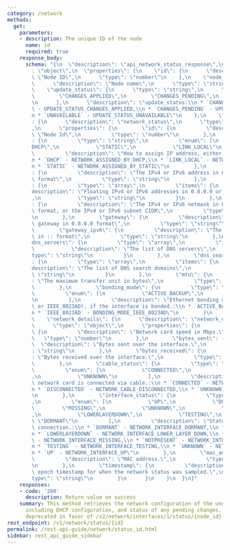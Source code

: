 ```yaml
---
category: /network
methods:
  get:
    parameters:
    - description: The unique ID of the node
      name: id
      required: true
    response_body:
      schema: "{\n  \"description\": \"api_network_status_response\",\n  \"type\"\
        : \"object\",\n  \"properties\": {\n    \"id\": {\n      \"description\":\
        \ \"Node ID\",\n      \"type\": \"number\"\n    },\n    \"node_name\": {\n\
        \      \"description\": \"Node name\",\n      \"type\": \"string\"\n    },\n\
        \    \"update_status\": {\n      \"type\": \"string\",\n      \"enum\": [\n\
        \        \"CHANGES_APPLIED\",\n        \"CHANGES_PENDING\",\n        \"UNAVAILABLE\"\
        \n      ],\n      \"description\": \"update_status:\\n * `CHANGES_APPLIED`\
        \ - UPDATE_STATUS_CHANGES_APPLIED,\\n * `CHANGES_PENDING` - UPDATE_STATUS_CHANGES_PENDING,\\\
        n * `UNAVAILABLE` - UPDATE_STATUS_UNAVAILABLE\"\n    },\n    \"network_status\"\
        : {\n      \"description\": \"network_status\",\n      \"type\": \"object\"\
        ,\n      \"properties\": {\n        \"id\": {\n          \"description\":\
        \ \"Node Id\",\n          \"type\": \"number\"\n        },\n        \"assigned_by\"\
        : {\n          \"type\": \"string\",\n          \"enum\": [\n            \"\
        DHCP\",\n            \"STATIC\",\n            \"LINK_LOCAL\"\n          ],\n\
        \          \"description\": \"How to assign IP address, either DHCP or STATIC:\\\
        n * `DHCP` - NETWORK_ASSIGNED_BY_DHCP,\\n * `LINK_LOCAL` - NETWORK_ASSIGNED_BY_LINK_LOCAL,\\\
        n * `STATIC` - NETWORK_ASSIGNED_BY_STATIC\"\n        },\n        \"address\"\
        : {\n          \"description\": \"The IPv4 or IPv6 address in 0.0.0.0 or ::\
        \ format\",\n          \"type\": \"string\"\n        },\n        \"floating_addresses\"\
        : {\n          \"type\": \"array\",\n          \"items\": {\n            \"\
        description\": \"Floating IPv4 or IPv6 addresses in 0.0.0.0 or :: format\"\
        ,\n            \"type\": \"string\"\n          }\n        },\n        \"netmask\"\
        : {\n          \"description\": \"The IPv4 or IPv6 netmask in 0.0.0.0 or ::\
        \ format, or the IPv4 or IPv6 subnet CIDR\",\n          \"type\": \"string\"\
        \n        },\n        \"gateway\": {\n          \"description\": \"The IPv4\
        \ gateway in 0.0.0.0 format\",\n          \"type\": \"string\"\n        },\n\
        \        \"gateway_ipv6\": {\n          \"description\": \"The IPv6 gateway\
        \ in :: format\",\n          \"type\": \"string\"\n        },\n        \"\
        dns_servers\": {\n          \"type\": \"array\",\n          \"items\": {\n\
        \            \"description\": \"The list of DNS servers\",\n            \"\
        type\": \"string\"\n          }\n        },\n        \"dns_search_domains\"\
        : {\n          \"type\": \"array\",\n          \"items\": {\n            \"\
        description\": \"The list of DNS search domains\",\n            \"type\":\
        \ \"string\"\n          }\n        },\n        \"mtu\": {\n          \"description\"\
        : \"The maximum transfer unit in bytes\",\n          \"type\": \"number\"\n\
        \        },\n        \"bonding_mode\": {\n          \"type\": \"string\",\n\
        \          \"enum\": [\n            \"ACTIVE_BACKUP\",\n            \"IEEE_8023AD\"\
        \n          ],\n          \"description\": \"Ethernet bonding mode (ACTIVE_BACKUP\
        \ or IEEE_8023AD), if the interface is bonded.:\\n * `ACTIVE_BACKUP` - BONDING_MODE_ACTIVE_BACKUP,\\\
        n * `IEEE_8023AD` - BONDING_MODE_IEEE_8023AD\"\n        }\n      }\n    },\n\
        \    \"network_details\": {\n      \"description\": \"network_details\",\n\
        \      \"type\": \"object\",\n      \"properties\": {\n        \"speed\":\
        \ {\n          \"description\": \"Network card speed in Mbps.\",\n       \
        \   \"type\": \"number\"\n        },\n        \"bytes_sent\": {\n        \
        \  \"description\": \"Bytes sent over the interface.\",\n          \"type\"\
        : \"string\"\n        },\n        \"bytes_received\": {\n          \"description\"\
        : \"Bytes received over the interface.\",\n          \"type\": \"string\"\n\
        \        },\n        \"cable_status\": {\n          \"type\": \"string\",\n\
        \          \"enum\": [\n            \"CONNECTED\",\n            \"DISCONNECTED\"\
        ,\n            \"UNKNOWN\"\n          ],\n          \"description\": \"Whether\
        \ network card is connected via cable.:\\n * `CONNECTED` - NETWORK_CABLE_CONNECTED,\\\
        n * `DISCONNECTED` - NETWORK_CABLE_DISCONNECTED,\\n * `UNKNOWN` - NETWORK_CABLE_UNKNOWN\"\
        \n        },\n        \"interface_status\": {\n          \"type\": \"string\"\
        ,\n          \"enum\": [\n            \"UP\",\n            \"DOWN\",\n   \
        \         \"MISSING\",\n            \"UNKNOWN\",\n            \"NOTPRESENT\"\
        ,\n            \"LOWERLAYERDOWN\",\n            \"TESTING\",\n           \
        \ \"DORMANT\"\n          ],\n          \"description\": \"Status of interface\
        \ connection.:\\n * `DORMANT` - NETWORK_INTERFACE_DORMANT,\\n * `DOWN` - NETWORK_INTERFACE_DOWN,\\\
        n * `LOWERLAYERDOWN` - NETWORK_INTERFACE_LOWER_LAYER_DOWN,\\n * `MISSING`\
        \ - NETWORK_INTERFACE_MISSING,\\n * `NOTPRESENT` - NETWORK_INTERFACE_NOT_PRESENT,\\\
        n * `TESTING` - NETWORK_INTERFACE_TESTING,\\n * `UNKNOWN` - NETWORK_INTERFACE_UNKNOWN,\\\
        n * `UP` - NETWORK_INTERFACE_UP\"\n        },\n        \"mac_address\": {\n\
        \          \"description\": \"MAC address.\",\n          \"type\": \"string\"\
        \n        },\n        \"timestamp\": {\n          \"description\": \"UNIX\
        \ epoch timestamp for when the network status was sampled.\",\n          \"\
        type\": \"string\"\n        }\n      }\n    }\n  }\n}"
    responses:
    - code: '200'
      description: Return value on success
    summary: This method retrieves the network configuration of the underlying system,
      including DHCP configuration, and status of any pending changes. This API is
      deprecated in favor of /v2/network/interfaces/1/status/{node_id}.
rest_endpoint: /v1/network/status/{id}
permalink: /rest-api-guide/network/status_id.html
sidebar: rest_api_guide_sidebar
---
```

